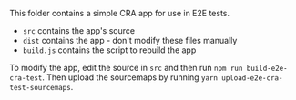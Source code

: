 This folder contains a simple CRA app for use in E2E tests.
* `src` contains the app's source
* `dist` contains the app - don't modify these files manually
* `build.js` contains the script to rebuild the app

To modify the app, edit the source in `src` and then run `npm run build-e2e-cra-test`.
Then upload the sourcemaps by running `yarn upload-e2e-cra-test-sourcemaps`.
